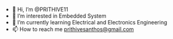 - 👋 Hi, I’m @PRITHIVE11
- 👀 I’m interested in Embedded System 
- 🌱 I’m currently learning Electrical and Electronics Engineering
- 📫 How to reach me prithivesanthos@gmail.com

<!---
PRITHIVE11/PRITHIVE11 is a ✨ special ✨ repository because its `README.md` (this file) appears on your GitHub profile.
You can click the Preview link to take a look at your changes.
--->
